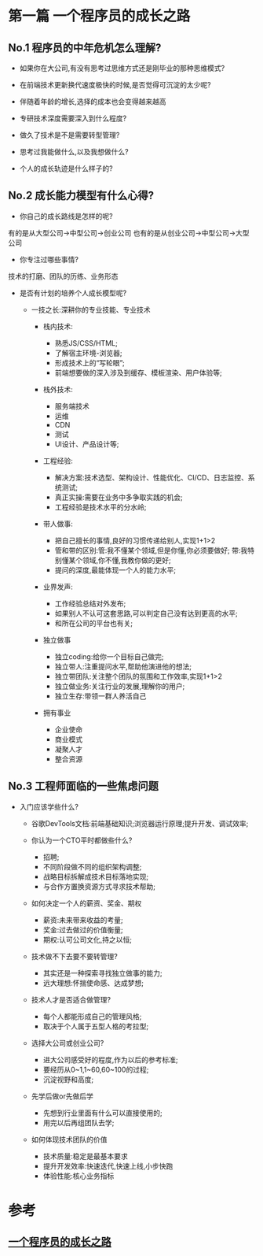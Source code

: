# 第一篇 一个程序员的成长之路

## No.1 程序员的中年危机怎么理解?

* 如果你在大公司,有没有思考过思维方式还是刚毕业的那种思维模式?

* 在前端技术更新换代速度极快的时候,是否觉得可沉淀的太少呢?

* 伴随着年龄的增长,选择的成本也会变得越来越高

* 专研技术深度需要深入到什么程度?

* 做久了技术是不是需要转型管理?

* 思考过我能做什么,以及我想做什么?

* 个人的成长轨迹是什么样子的?

## No.2 成长能力模型有什么心得?

* 你自己的成长路线是怎样的呢?

有的是从大型公司->中型公司->创业公司
也有的是从创业公司->中型公司->大型公司

* 你专注过哪些事情?

技术的打磨、团队的历练、业务形态

* 是否有计划的培养个人成长模型呢?

  * 一技之长:深耕你的专业技能、专业技术

    * 栈内技术:
      * 熟悉JS/CSS/HTML;
      * 了解宿主环境-浏览器;
      * 形成技术上的“写轮眼”;
      * 前端想要做的深入涉及到缓存、模板渲染、用户体验等;

    * 栈外技术:
      * 服务端技术
      * 运维
      * CDN
      * 测试
      * UI设计、产品设计等;

    * 工程经验:
      * 解决方案:技术选型、架构设计、性能优化、CI/CD、日志监控、系统测试;
      * 真正实操:需要在业务中多争取实践的机会;
      * 工程经验是技术水平的分水岭;

    * 带人做事:
      * 把自己擅长的事情,良好的习惯传递给别人,实现1+1>2
      * 管和带的区别:管:我不懂某个领域,但是你懂,你必须要做好; 带:我特别懂某个领域,你不懂,我教你做的更好;
      * 提问的深度,最能体现一个人的能力水平;

    * 业界发声:
      * 工作经验总结对外发布;
      * 如果别人不认可这套思路,可以判定自己没有达到更高的水平;
      * 和所在公司的平台也有关;

    * 独立做事
      * 独立coding:给你一个目标自己做完;
      * 独立带人:注重提问水平,帮助他演进他的想法;
      * 独立带团队:关注整个团队的氛围和工作效率,实现1+1>2
      * 独立做业务:关注行业的发展,理解你的用户;
      * 独立生存:带领一群人养活自己

    * 拥有事业
      * 企业使命
      * 商业模式
      * 凝聚人才
      * 整合资源

## No.3 工程师面临的一些焦虑问题

* 入门应该学些什么?
  * 谷歌DevTools文档:前端基础知识;浏览器运行原理;提升开发、调试效率;

  * 你认为一个CTO平时都做些什么?
    * 招聘;
    * 不同阶段做不同的组织架构调整;
    * 战略目标拆解成技术目标落地实现;
    * 与合作方置换资源方式寻求技术帮助;

  * 如何决定一个人的薪资、奖金、期权

    * 薪资:未来带来收益的考量;
    * 奖金:过去做过的价值衡量;
    * 期权:认可公司文化,持之以恒;

  * 技术做不下去要不要转管理?

    * 其实还是一种探索寻找独立做事的能力;
    * 远大理想:怀揣使命感、达成梦想;

  * 技术人才是否适合做管理?
    * 每个人都能形成自己的管理风格;
    * 取决于个人属于五型人格的考拉型;

  * 选择大公司或创业公司?
    * 进大公司感受好的程度,作为以后的参考标准;
    * 要经历从0~1,1~60,60~100的过程;
    * 沉淀视野和高度;

  * 先学后做or先做后学
    * 先想到行业里面有什么可以直接使用的;
    * 用完以后再组团队去学;

  * 如何体现技术团队的价值
    * 技术质量:稳定是最基本要求
    * 提升开发效率:快速迭代,快速上线,小步快跑
    * 体验性能:核心业务指标

# 参考

## [一个程序员的成长之路](https://mp.weixin.qq.com/s/zWPjfHiYxx0HH9lE99Yijw)

